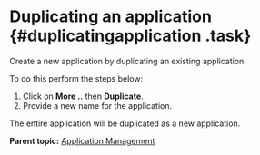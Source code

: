 # Duplicating an application {#duplicatingapplication .task}

Create a new application by duplicating an existing application.

To do this perform the steps below:

1.  Click on **More ..** then **Duplicate**.
2.  Provide a new name for the application.  

The entire application will be duplicated as a new application.


**Parent topic:** [Application Management](cr_application_operations_toc.md)

